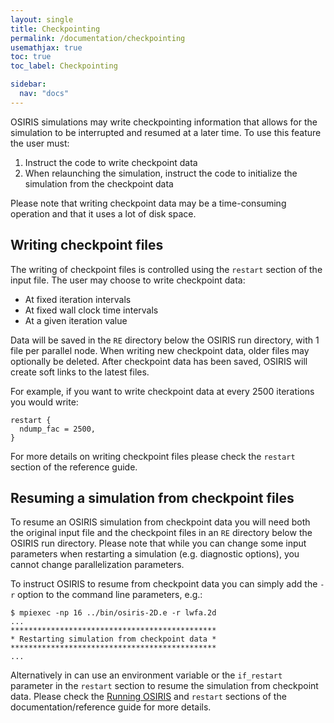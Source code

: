 ```yaml
---
layout: single
title: Checkpointing
permalink: /documentation/checkpointing
usemathjax: true
toc: true
toc_label: Checkpointing

sidebar:
  nav: "docs"
---
```


OSIRIS simulations may write checkpointing information that allows for the simulation to be interrupted and resumed at a later time. To use this feature the user must:

1. Instruct the code to write checkpoint data
2. When relaunching the simulation, instruct the code to initialize the simulation from the checkpoint data

Please note that writing checkpoint data may be a time-consuming operation and that it uses a lot of disk space.

## Writing checkpoint files

The writing of checkpoint files is controlled using the `restart` section of the input file. The user may choose to write checkpoint data:

* At fixed iteration intervals
* At fixed wall clock time intervals
* At a given iteration value

Data will be saved in the `RE` directory below the OSIRIS run directory, with 1 file per parallel node. When writing new checkpoint data, older files may optionally be deleted. After checkpoint data has been saved, OSIRIS will create soft links to the latest files.

For example, if you want to write checkpoint data at every 2500 iterations you would write:

```text
restart {
  ndump_fac = 2500,
}
```

For more details on writing checkpoint files please check the `restart` section of the reference guide.

## Resuming a simulation from checkpoint files

To resume an OSIRIS simulation from checkpoint data you will need both the original input file and the checkpoint files in an `RE` directory below the OSIRIS run directory. Please note that while you can change some input parameters when restarting a simulation (e.g. diagnostic options), you cannot change parallelization parameters.

To instruct OSIRIS to resume from checkpoint data you can simply add the `-r` option to the command line parameters, e.g.:

```text
$ mpiexec -np 16 ../bin/osiris-2D.e -r lwfa.2d
...
**********************************************
* Restarting simulation from checkpoint data *
**********************************************
...
```

Alternatively in can use an environment variable or the `if_restart` parameter in the `restart` section to resume the simulation from checkpoint data. Please check the [Running OSIRIS](/documentation/run) and `restart` sections of the documentation/reference guide for more details.
